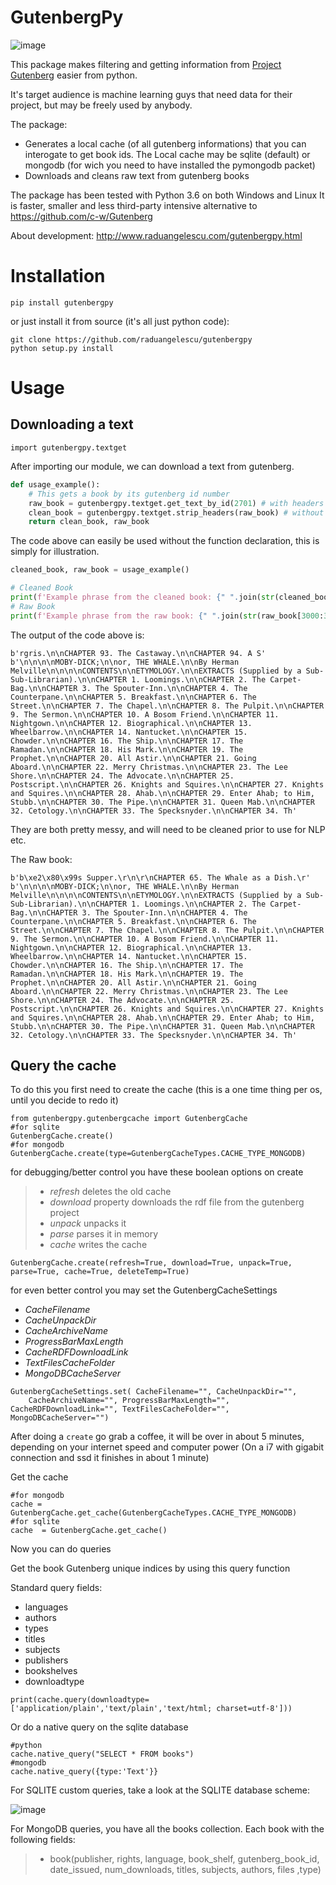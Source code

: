 GutenbergPy
========

![image](https://github.com/raduangelescu/gutenbergpy/blob/master/dblogos.png?raw=true)

This package makes filtering and getting information from [Project Gutenberg](http://www.gutenberg.org) easier from python.

It's target audience is machine learning guys that need data for their project, but may be freely used by anybody.

The package:

-   Generates a local cache (of all gutenberg informations) that you can interogate to get book ids. The Local cache may be sqlite (default) or mongodb (for wich you need to have installed the pymongodb packet)
-   Downloads and cleans raw text from gutenberg books

The package has been tested with Python 3.6 on both Windows and Linux It is faster, smaller and less third-party intensive alternative to <https://github.com/c-w/Gutenberg>

About development: <http://www.raduangelescu.com/gutenbergpy.html>

Installation
============

```
pip install gutenbergpy
```

or just install it from source (it's all just python code):

```
git clone https://github.com/raduangelescu/gutenbergpy
python setup.py install
```

Usage
=====

Downloading a text
------------------
```
import gutenbergpy.textget

```
After importing our module, we can download a text from gutenberg.

```python
def usage_example():
    # This gets a book by its gutenberg id number
    raw_book = gutenbergpy.textget.get_text_by_id(2701) # with headers
    clean_book = gutenbergpy.textget.strip_headers(raw_book) # without headers
    return clean_book, raw_book
```
The code above can easily be used without the function declaration, this is simply for illustration.

```python
cleaned_book, raw_book = usage_example()

# Cleaned Book
print(f'Example phrase from the cleaned book: {" ".join(str(cleaned_book[3000:3050]).split(" "))}')
# Raw Book
print(f'Example phrase from the raw book: {" ".join(str(raw_book[3000:3050]).split(" "))}')

```
The output of the code above is:
```
b'rgris.\n\nCHAPTER 93. The Castaway.\n\nCHAPTER 94. A S'
b'\n\n\n\nMOBY-DICK;\n\nor, THE WHALE.\n\nBy Herman Melville\n\n\n\nCONTENTS\n\nETYMOLOGY.\n\nEXTRACTS (Supplied by a Sub-Sub-Librarian).\n\nCHAPTER 1. Loomings.\n\nCHAPTER 2. The Carpet-Bag.\n\nCHAPTER 3. The Spouter-Inn.\n\nCHAPTER 4. The Counterpane.\n\nCHAPTER 5. Breakfast.\n\nCHAPTER 6. The Street.\n\nCHAPTER 7. The Chapel.\n\nCHAPTER 8. The Pulpit.\n\nCHAPTER 9. The Sermon.\n\nCHAPTER 10. A Bosom Friend.\n\nCHAPTER 11. Nightgown.\n\nCHAPTER 12. Biographical.\n\nCHAPTER 13. Wheelbarrow.\n\nCHAPTER 14. Nantucket.\n\nCHAPTER 15. Chowder.\n\nCHAPTER 16. The Ship.\n\nCHAPTER 17. The Ramadan.\n\nCHAPTER 18. His Mark.\n\nCHAPTER 19. The Prophet.\n\nCHAPTER 20. All Astir.\n\nCHAPTER 21. Going Aboard.\n\nCHAPTER 22. Merry Christmas.\n\nCHAPTER 23. The Lee Shore.\n\nCHAPTER 24. The Advocate.\n\nCHAPTER 25. Postscript.\n\nCHAPTER 26. Knights and Squires.\n\nCHAPTER 27. Knights and Squires.\n\nCHAPTER 28. Ahab.\n\nCHAPTER 29. Enter Ahab; to Him, Stubb.\n\nCHAPTER 30. The Pipe.\n\nCHAPTER 31. Queen Mab.\n\nCHAPTER 32. Cetology.\n\nCHAPTER 33. The Specksnyder.\n\nCHAPTER 34. Th'
```
They are both pretty messy, and will need to be cleaned prior to use for NLP etc.

The Raw book:
```output
b'b\xe2\x80\x99s Supper.\r\n\r\nCHAPTER 65. The Whale as a Dish.\r'
b'\n\n\n\nMOBY-DICK;\n\nor, THE WHALE.\n\nBy Herman Melville\n\n\n\nCONTENTS\n\nETYMOLOGY.\n\nEXTRACTS (Supplied by a Sub-Sub-Librarian).\n\nCHAPTER 1. Loomings.\n\nCHAPTER 2. The Carpet-Bag.\n\nCHAPTER 3. The Spouter-Inn.\n\nCHAPTER 4. The Counterpane.\n\nCHAPTER 5. Breakfast.\n\nCHAPTER 6. The Street.\n\nCHAPTER 7. The Chapel.\n\nCHAPTER 8. The Pulpit.\n\nCHAPTER 9. The Sermon.\n\nCHAPTER 10. A Bosom Friend.\n\nCHAPTER 11. Nightgown.\n\nCHAPTER 12. Biographical.\n\nCHAPTER 13. Wheelbarrow.\n\nCHAPTER 14. Nantucket.\n\nCHAPTER 15. Chowder.\n\nCHAPTER 16. The Ship.\n\nCHAPTER 17. The Ramadan.\n\nCHAPTER 18. His Mark.\n\nCHAPTER 19. The Prophet.\n\nCHAPTER 20. All Astir.\n\nCHAPTER 21. Going Aboard.\n\nCHAPTER 22. Merry Christmas.\n\nCHAPTER 23. The Lee Shore.\n\nCHAPTER 24. The Advocate.\n\nCHAPTER 25. Postscript.\n\nCHAPTER 26. Knights and Squires.\n\nCHAPTER 27. Knights and Squires.\n\nCHAPTER 28. Ahab.\n\nCHAPTER 29. Enter Ahab; to Him, Stubb.\n\nCHAPTER 30. The Pipe.\n\nCHAPTER 31. Queen Mab.\n\nCHAPTER 32. Cetology.\n\nCHAPTER 33. The Specksnyder.\n\nCHAPTER 34. Th'

```
Query the cache
---------------

To do this you first need to create the cache (this is a one time thing per os, until you decide to redo it)

```
from gutenbergpy.gutenbergcache import GutenbergCache
#for sqlite
GutenbergCache.create()
#for mongodb
GutenbergCache.create(type=GutenbergCacheTypes.CACHE_TYPE_MONGODB)
```

for debugging/better control you have these boolean options on create

> -   *refresh* deletes the old cache
> -   *download* property downloads the rdf file from the gutenberg project
> -   *unpack* unpacks it
> -   *parse* parses it in memory
> -   *cache* writes the cache

```
GutenbergCache.create(refresh=True, download=True, unpack=True, parse=True, cache=True, deleteTemp=True)
```

for even better control you may set the GutenbergCacheSettings
-   *CacheFilename*
-   *CacheUnpackDir*
-   *CacheArchiveName*
-   *ProgressBarMaxLength*
-   *CacheRDFDownloadLink*
-   *TextFilesCacheFolder*
-   *MongoDBCacheServer*

```
GutenbergCacheSettings.set( CacheFilename="", CacheUnpackDir="",
    CacheArchiveName="", ProgressBarMaxLength="", CacheRDFDownloadLink="", TextFilesCacheFolder="", MongoDBCacheServer="")
```

After doing a `create` go grab a coffee, it will be over in about 5 minutes, depending on your internet speed and computer power (On a i7 with gigabit connection and ssd it finishes in about 1 minute)

Get the cache
```
#for mongodb
cache = GutenbergCache.get_cache(GutenbergCacheTypes.CACHE_TYPE_MONGODB)
#for sqlite
cache  = GutenbergCache.get_cache()
```
Now you can do queries

Get the book Gutenberg unique indices by using this query function

Standard query fields:
-   languages
-   authors
-   types
-   titles
-   subjects
-   publishers
-   bookshelves
-   downloadtype
```
print(cache.query(downloadtype=['application/plain','text/plain','text/html; charset=utf-8']))
```
Or do a native query on the sqlite database
```
#python
cache.native_query("SELECT * FROM books")
#mongodb
cache.native_query({type:'Text'}}
```
For SQLITE custom queries, take a look at the SQLITE database scheme:

![image](https://github.com/raduangelescu/gutenbergpy/blob/master/sqlitecheme.png?raw=true)

For MongoDB queries, you have all the books collection. Each book with the following fields:

> -   book(publisher, rights, language, book\_shelf, gutenberg\_book\_id, date\_issued, num\_downloads, titles, subjects, authors, files ,type)
